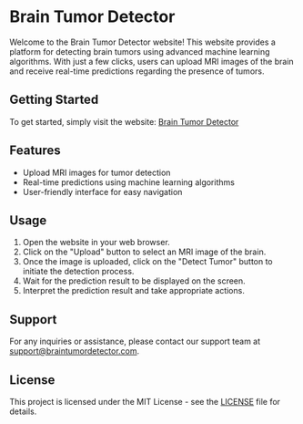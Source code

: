 # Brain Tumor Detector

Welcome to the Brain Tumor Detector website! This website provides a platform for detecting brain tumors using advanced machine learning algorithms. With just a few clicks, users can upload MRI images of the brain and receive real-time predictions regarding the presence of tumors.

## Getting Started

To get started, simply visit the website: [Brain Tumor Detector](https://laughing-fiesta-9x6jjvvjjjgh9vjv-5000.app.github.dev/)

## Features

- Upload MRI images for tumor detection
- Real-time predictions using machine learning algorithms
- User-friendly interface for easy navigation

## Usage

1. Open the website in your web browser.
2. Click on the "Upload" button to select an MRI image of the brain.
3. Once the image is uploaded, click on the "Detect Tumor" button to initiate the detection process.
4. Wait for the prediction result to be displayed on the screen.
5. Interpret the prediction result and take appropriate actions.

## Support

For any inquiries or assistance, please contact our support team at support@braintumordetector.com.

## License

This project is licensed under the MIT License - see the [LICENSE](LICENSE) file for details.
